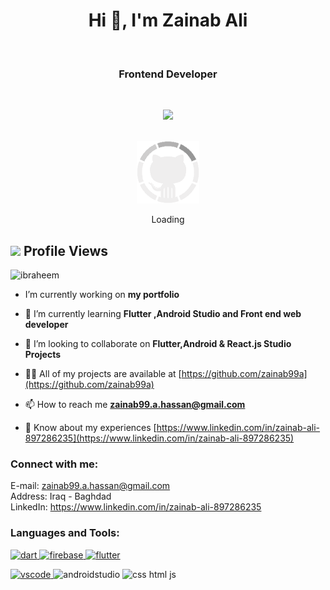 <h1 align="center">Hi 👋, I'm Zainab Ali</h1>
<br>
<h3 align="center">Frontend Developer </h3>
<br>

<p align="center"> <img src="https://readme-typing-svg.herokuapp.com?lines=Welcome+to+my+GitHub+Profile" /> </p>
<br>
<div align=center>
        <img src="https://raw.githubusercontent.com/AhmedFathyDev/AhmedFathyDev/main/GitHub.gif" alt="GitHub Octocat Logo" height="100">
        <p>Loading</p>
    </div>
    
## <img src="https://media.giphy.com/media/ObNTw8Uzwy6KQ/giphy.gif" width="60px"> Profile Views  



<p align="left"> <img src="https://komarev.com/ghpvc/?username=abdelrahmanyoussry&label=Profile%20views&color=0e75b6&style=flat" alt="ibraheem" /> </p>


- I’m currently working on **my portfolio**

- 🌱 I’m currently learning **Flutter ,Android Studio and Front end web developer**

- 👯 I’m looking to collaborate on **Flutter,Android & React.js Studio Projects**

- 👨‍💻 All of my projects are available at [https://github.com/zainab99a](https://github.com/zainab99a)

- 📫 How to reach me **zainab99.a.hassan@gmail.com**

- 📄 Know about my experiences [https://www.linkedin.com/in/zainab-ali-897286235](https://www.linkedin.com/in/zainab-ali-897286235)



<h3 align="left">Connect with me:</h3>
<p align="left">
  E-mail: <a href="zainab99.a.hassan@gmail.com">zainab99.a.hassan@gmail.com</a><br/>
  Address: Iraq - Baghdad<br />
  LinkedIn: <a href="https://www.linkedin.com/in/zainab-ali-897286235" target="blank">https://www.linkedin.com/in/zainab-ali-897286235</a>
</p>




<h3 align="left">Languages and Tools:</h3>
<p align="left"> <a href="https://developer.android.com" target="_blank" rel="noreferrer"> 



<img src="https://www.vectorlogo.zone/logos/dartlang/dartlang-icon.svg" alt="dart" width="40" height="40"/> </a> <a href="https://firebase.google.com/" target="_blank" rel="noreferrer"> 
<img src="https://www.vectorlogo.zone/logos/firebase/firebase-icon.svg" alt="firebase" width="40" height="40"/> </a> <a href="https://flutter.dev" target="_blank" rel="noreferrer"> 
<img src="https://www.vectorlogo.zone/logos/flutterio/flutterio-icon.svg" alt="flutter" width="40" height="40"/> </a> <a href="https://www.java.com" target="_blank" rel="noreferrer"> 

<img src="https://upload.wikimedia.org/wikipedia/commons/thumb/9/9a/Visual_Studio_Code_1.35_icon.svg/2048px-Visual_Studio_Code_1.35_icon.svg.png" alt="vscode" width="40" height="40"/> </a> 
<img src="https://icons.veryicon.com/png/o/file-type/exquisite-multicolor-icon/androidstudio.png" alt="androidstudio" width="40" height="40"/> </a> 
<img src="https://user-images.githubusercontent.com/30186107/29488525-f55a69d0-84da-11e7-8a39-5476f663b5eb.png" alt="css html js" width="150" height="50"/> </a> 

</p>



